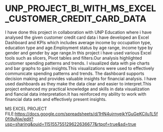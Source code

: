 # UNP_PROJECT_BI_WITH_MS_EXCEL_CUSTOMER_CREDIT_CARD_DATA

I have done this project in collaboration with UNP Education where i have analysed the given customer credit card data i have developed an Excel Dashboard and KPIs which includes average income by occupation type, education type and age.Employment status by age range, income type by gender and gender by age range.In this project i have used various Excel tools such as slicers, Pivot tables and filters.Our analysis highlighted customer spending patterns and trends. I visualized data with pie charts and bar graphs to gain insights.This visualizations were used to effectively communicate spending patterns and trends. The dashboard supports decision making and provides valuable insights for financial analysis. I have used dashboards as they make the data clear and easier to interpret.This project enhanced my practical knowledge and skills in data visualization and fiancial data interpretation.It has reinforced my ability to work with financial data sets and effectively present insights.

MS EXCEL PROJECT FILE:https://docs.google.com/spreadsheets/d/1HN4ujrnyejkYGuGeKCiIu1L5f0fi9uNw/edit?usp=sharing&ouid=115155755129622636677&rtpof=true&sd=true
